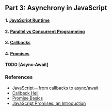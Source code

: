 ## Part 3: Asynchrony in JavaScript

#### 1. [JavaScript Runtime](JSRuntime.md)

#### 2. [Parallel vs Concurrent Programming](ParallelvsConcurrent.md)

#### 3. [Callbacks](Callbacks.md)

#### 4. [Promises](Promises.md)

#### TODO [Async-Await]

### References

- [JavaScript — from callbacks to async/await](https://medium.freecodecamp.org/javascript-from-callbacks-to-async-await-1cc090ddad99)
- [Callback Hell](http://callbackhell.com/)
- [Promise Basics](https://javascript.info/promise-basics)
- [JavaScript Promises: an Introduction](https://developers.google.com/web/fundamentals/primers/promises)
